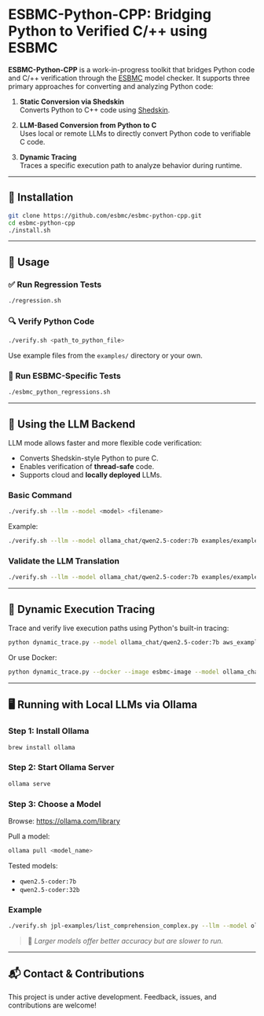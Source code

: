 # ESBMC-Python-CPP: Bridging Python to Verified C/++ using ESBMC

**ESBMC-Python-CPP** is a work-in-progress toolkit that bridges Python code and C/++ verification through the [ESBMC](https://esbmc.org/) model checker. It supports three primary approaches for converting and analyzing Python code:

1. **Static Conversion via Shedskin**  
   Converts Python to C++ code using [Shedskin](https://github.com/shedskin/shedskin).

2. **LLM-Based Conversion from Python to C**  
   Uses local or remote LLMs to directly convert Python code to verifiable C code.

3. **Dynamic Tracing**  
   Traces a specific execution path to analyze behavior during runtime.

---

## 🔧 Installation

```bash
git clone https://github.com/esbmc/esbmc-python-cpp.git
cd esbmc-python-cpp
./install.sh
```

---

## 🚀 Usage

### ✅ Run Regression Tests

```bash
./regression.sh
```

### 🔍 Verify Python Code

```bash
./verify.sh <path_to_python_file>
```

Use example files from the `examples/` directory or your own.

### 🥪 Run ESBMC-Specific Tests

```bash
./esbmc_python_regressions.sh
```

---

## 🤖 Using the LLM Backend

LLM mode allows faster and more flexible code verification:

- Converts Shedskin-style Python to pure C.
- Enables verification of **thread-safe** code.
- Supports cloud and **locally deployed** LLMs.

### Basic Command

```bash
./verify.sh --llm --model <model> <filename>
```

Example:

```bash
./verify.sh --llm --model ollama_chat/qwen2.5-coder:7b examples/example_deadlock_bug.py
```

### Validate the LLM Translation

```bash
./verify.sh --llm --model ollama_chat/qwen2.5-coder:7b examples/example_15_dictionary.py --validate-translation
```

---

## 🧵 Dynamic Execution Tracing

Trace and verify live execution paths using Python's built-in tracing:

```bash
python dynamic_trace.py --model ollama_chat/qwen2.5-coder:7b aws_examples/chalice_awsclient.py
```

Or use Docker:

```bash
python dynamic_trace.py --docker --image esbmc-image --model ollama_chat/qwen2.5-coder:7b aws_examples/chalice_awsclient.py
```

---

## 🖥️ Running with Local LLMs via Ollama

### Step 1: Install Ollama

```bash
brew install ollama
```

### Step 2: Start Ollama Server

```bash
ollama serve
```

### Step 3: Choose a Model

Browse: https://ollama.com/library

Pull a model:

```bash
ollama pull <model_name>
```

Tested models:
- `qwen2.5-coder:7b`
- `qwen2.5-coder:32b`

### Example

```bash
./verify.sh jpl-examples/list_comprehension_complex.py --llm --model ollama_chat/qwen2.5-coder:32b --direct
```

> 📁 *Larger models offer better accuracy but are slower to run.*

---

## 📬 Contact & Contributions

This project is under active development. Feedback, issues, and contributions are welcome!



